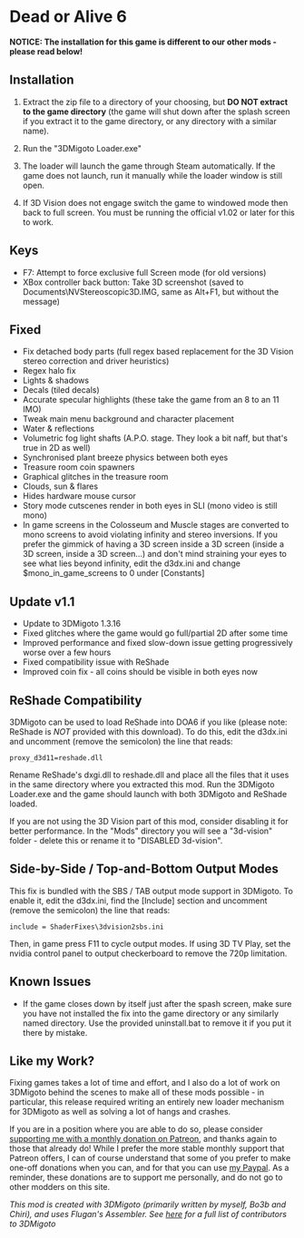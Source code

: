 Dead or Alive 6
===============

**NOTICE: The installation for this game is different to our other mods -
please read below!**

Installation
------------
1. Extract the zip file to a directory of your choosing, but **DO NOT extract
   to the game directory** (the game will shut down after the splash screen if
   you extract it to the game directory, or any directory with a similar name).

2. Run the "3DMigoto Loader.exe"

3. The loader will launch the game through Steam automatically. If the game
   does not launch, run it manually while the loader window is still open.

4. If 3D Vision does not engage switch the game to windowed mode then back to
   full screen. You must be running the official v1.02 or later for this to
   work.

Keys
----
- F7: Attempt to force exclusive full Screen mode (for old versions)
- XBox controller back button: Take 3D screenshot (saved to
  Documents\NVStereoscopic3D.IMG, same as Alt+F1, but without the message)

Fixed
-----
- Fix detached body parts (full regex based replacement for the 3D Vision
  stereo correction and driver heuristics)
- Regex halo fix
- Lights & shadows
- Decals (tiled decals)
- Accurate specular highlights (these take the game from an 8 to an 11 IMO)
- Tweak main menu background and character placement
- Water & reflections
- Volumetric fog light shafts (A.P.O. stage. They look a bit naff, but that's
  true in 2D as well)
- Synchronised plant breeze physics between both eyes
- Treasure room coin spawners
- Graphical glitches in the treasure room
- Clouds, sun & flares
- Hides hardware mouse cursor
- Story mode cutscenes render in both eyes in SLI (mono video is still mono)
- In game screens in the Colosseum and Muscle stages are converted to mono
  screens to avoid violating infinity and stereo inversions. If you prefer the
  gimmick of having a 3D screen inside a 3D screen (inside a 3D screen, inside
  a 3D screen...) and don't mind straining your eyes to see what lies beyond
  infinity, edit the d3dx.ini and change $mono_in_game_screens to 0 under
  [Constants]

Update v1.1
-----------
- Update to 3DMigoto 1.3.16
- Fixed glitches where the game would go full/partial 2D after some time
- Improved performance and fixed slow-down issue getting progressively worse
  over a few hours
- Fixed compatibility issue with ReShade
- Improved coin fix - all coins should be visible in both eyes now

ReShade Compatibility
---------------------
3DMigoto can be used to load ReShade into DOA6 if you like (please note:
ReShade is *NOT* provided with this download). To do this, edit the d3dx.ini
and uncomment (remove the semicolon) the line that reads:

    proxy_d3d11=reshade.dll

Rename ReShade's dxgi.dll to reshade.dll and place all the files that it uses
in the same directory where you extracted this mod. Run the 3DMigoto Loader.exe
and the game should launch with both 3DMigoto and ReShade loaded.

If you are not using the 3D Vision part of this mod, consider disabling it for
better performance. In the "Mods" directory you will see a "3d-vision" folder -
delete this or rename it to "DISABLED 3d-vision".

Side-by-Side / Top-and-Bottom Output Modes
------------------------------------------
This fix is bundled with the SBS / TAB output mode support in 3DMigoto. To
enable it, edit the d3dx.ini, find the [Include] section and uncomment (remove
the semicolon) the line that reads:

    include = ShaderFixes\3dvision2sbs.ini

Then, in game press F11 to cycle output modes. If using 3D TV Play, set the
nvidia control panel to output checkerboard to remove the 720p limitation.

Known Issues
------------
- If the game closes down by itself just after the spash screen, make sure you
  have not installed the fix into the game directory or any similarly named
  directory. Use the provided uninstall.bat to remove it if you put it there by
  mistake.

Like my Work?
-------------
Fixing games takes a lot of time and effort, and I also do a lot of work on
3DMigoto behind the scenes to make all of these mods possible - in particular,
this release required writing an entirely new loader mechanism for 3DMigoto as
well as solving a lot of hangs and crashes.

If you are in a position where you are able to do so, please consider
[supporting me with a monthly donation on Patreon][1], and thanks again to
those that already do! While I prefer the more stable monthly support that
Patreon offers, I can of course understand that some of you prefer to make
one-off donations when you can, and for that you can use [my Paypal][2]. As a
reminder, these donations are to support me personally, and do not go to other
modders on this site.

[1]: https://www.patreon.com/DarkStarSword
[2]: https://www.paypal.me/DarkStarSword

_This mod is created with 3DMigoto (primarily written by myself, Bo3b and
Chiri), and uses Flugan's Assembler. See [here][4] for a full list of
contributors to 3DMigoto_

[4]: https://darkstarsword.net/3Dmigoto-stats/authors.html
